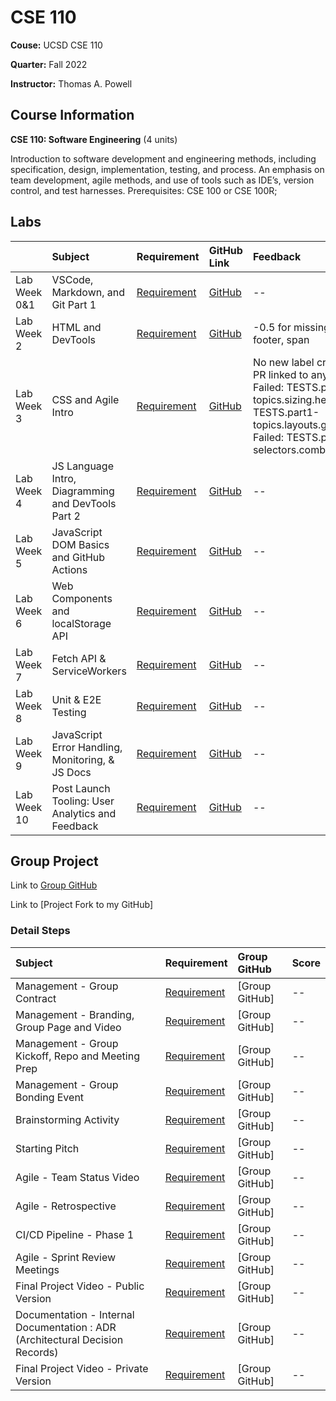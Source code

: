 # CSE 110

**Couse:** UCSD CSE 110

**Quarter:** Fall 2022

**Instructor:** Thomas A. Powell

## Course Information

**CSE 110: Software Engineering** (4 units)

Introduction to software development and engineering methods, including specification, design, implementation, testing, and process. An emphasis on team development, agile methods, and use of tools such as IDE’s, version control, and test harnesses. Prerequisites: CSE 100 or CSE 100R;

## Labs
|       |Subject    |Requirement   |GitHub Link   |Feedback   |Score  |
|:------|:----------|:-------------|:-------------|:----------|:------|
|Lab Week 0&1 |VSCode, Markdown, and Git Part 1 |[Requirement](./Lab_Requirement/Lab_Week_0%261.md)|[GitHub](https://github.com/alina10050805/Lab-01-CSE-110-Fall-2022) |--  |3/3    |
|Lab Week 2 |HTML and DevTools |[Requirement](./Lab_Requirement/Lab_Week_2.md)|[GitHub](https://github.com/alina10050805/Lab2_Starter) |-0.5 for missing tags: h3, footer, span  |2.5/3    |
|Lab Week 3 |CSS and Agile Intro |[Requirement](./Lab_Requirement/Lab_Week_3.md)|[GitHub](https://github.com/alina10050805/fa22-cse110-lab3) |No new label created No PR linked to any issue Failed: TESTS.part1-topics.sizing.height Failed: TESTS.part1-topics.layouts.grid.display Failed: TESTS.part2-selectors.combinators.child  |2.8/3    |
|Lab Week 4 |JS Language Intro, Diagramming and DevTools Part 2|[Requirement](./Lab_Requirement/Lab_Week_4.md)|[GitHub](https://github.com/alina10050805/fa22-cse110-lab4) |--  |3/3    |
|Lab Week 5 |JavaScript DOM Basics and GitHub Actions|[Requirement](./Lab_Requirement/Lab_Week_5.md)|[GitHub](https://github.com/alina10050805/Lab5_Starter) |--  |3/3    |
|Lab Week 6 |Web Components and localStorage API|[Requirement](./Lab_Requirement/Lab_Week_6.md)|[GitHub](https://github.com/alina10050805/Lab6_Starter) |--  |--    |
|Lab Week 7 |Fetch API & ServiceWorkers|[Requirement](./Lab_Requirement/Lab_Week_7.md)|[GitHub](https://github.com/alina10050805/Lab7_Starter) |--  |--    |
|Lab Week 8 |Unit & E2E Testing|[Requirement](./Lab_Requirement/Lab_Week_8.md)|[GitHub](https://github.com/alina10050805/Lab8_Starter) |--  |--    |
|Lab Week 9 |JavaScript Error Handling, Monitoring, & JS Docs|[Requirement](./Lab_Requirement/Lab_Week_9.md)|[GitHub](https://github.com/alina10050805/Lab9_Starter) |--  |--    |
|Lab Week 10 |Post Launch Tooling: User Analytics and Feedback|[Requirement](./Lab_Requirement/Lab_Week_10.md)|[GitHub](https://github.com/alina10050805/Lab10_Starter) |--  |--    |

## Group Project

Link to [Group GitHub](https://github.com/cse110-fa22-group16/cse110-fa22-group16)

Link to [Project Fork to my GitHub]

### Detail Steps
|Subject    |Requirement   |Group GitHub   |Score  |
|:------|:----------|:-------------|:------|
|Management - Group Contract    |[Requirement](./Group_Project_Requirement/Management_Group%20Contract.md)  |[Group GitHub] |-- |
|Management - Branding, Group Page and Video    |[Requirement](./Group_Project_Requirement/Management_Branding_Group_Page_and_Video.md) |[Group GitHub] |-- |
|Management - Group Kickoff, Repo and Meeting Prep  |[Requirement](./Group_Project_Requirement/Management_Group_Kickoff_Repo_and_Meeting_Prep.md)   |[Group GitHub] |-- |
|Management - Group Bonding Event   |[Requirement](./Group_Project_Requirement/Management_Group_Bonding_Event.md)   |[Group GitHub] |-- |
|Brainstorming Activity |[Requirement](./Group_Project_Requirement/Brainstorming_Activity.md)   |[Group GitHub] |-- |
|Starting Pitch |[Requirement](./Group_Project_Requirement/Starting_Pitch.md)   |[Group GitHub] |-- |
|Agile - Team Status Video  |[Requirement](./Group_Project_Requirement/Agile_Team_Status_Video.md)  |[Group GitHub] |-- |
|Agile - Retrospective  |[Requirement](./Group_Project_Requirement/Agile_Retrospective.md)   |[Group GitHub] |-- |
|CI/CD Pipeline - Phase 1   |[Requirement](./Group_Project_Requirement/CI_CD_Pipeline_Phase_1.md)   |[Group GitHub] |-- |
|Agile - Sprint Review Meetings |[Requirement](./Group_Project_Requirement/Agile_Sprint_Review_Meetings.md)   |[Group GitHub] |-- |
|Final Project Video - Public Version   |[Requirement](./Group_Project_Requirement/Final_Project_Video_Public_Version.md)   |[Group GitHub] |-- |
|Documentation - Internal Documentation : ADR (Architectural Decision Records)  |[Requirement](./Group_Project_Requirement/Documentation_Internal_Documentation_ADR.md)   |[Group GitHub] |-- |
|Final Project Video - Private Version  |[Requirement](./Group_Project_Requirement/Final_Project_Video_Private_Version.md)   |[Group GitHub] |-- |
